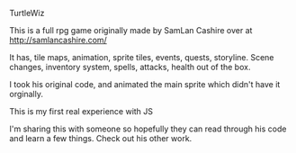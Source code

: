 TurtleWiz

This is a full rpg game originally made by SamLan Cashire over at
http://samlancashire.com/

It has, tile maps, animation, sprite tiles, events, quests, storyline.
Scene changes, inventory system, spells, attacks, health out of the box.

I took his original code, and animated the main sprite which didn't have it orginally.

This is my first real experience with JS

I'm sharing this with someone so hopefully they can read through his code and learn a few things.
Check out his other work.